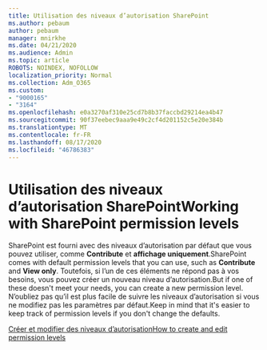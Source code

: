 ```yaml
---
title: Utilisation des niveaux d’autorisation SharePoint
ms.author: pebaum
author: pebaum
manager: mnirkhe
ms.date: 04/21/2020
ms.audience: Admin
ms.topic: article
ROBOTS: NOINDEX, NOFOLLOW
localization_priority: Normal
ms.collection: Adm_O365
ms.custom:
- "9000165"
- "3164"
ms.openlocfilehash: e0a3270af310e25cd7b8b37faccbd29214ea4b47
ms.sourcegitcommit: 90f37eebec9aaa9e49c2cf4d201152c5e20e384b
ms.translationtype: MT
ms.contentlocale: fr-FR
ms.lasthandoff: 08/17/2020
ms.locfileid: "46786383"
---
```

# <a name="working-with-sharepoint-permission-levels"></a><span data-ttu-id="9178a-102">Utilisation des niveaux d’autorisation SharePoint</span><span class="sxs-lookup"><span data-stu-id="9178a-102">Working with SharePoint permission levels</span></span>

<span data-ttu-id="9178a-103">SharePoint est fourni avec des niveaux d’autorisation par défaut que vous pouvez utiliser, comme **Contribute** et **affichage uniquement**.</span><span class="sxs-lookup"><span data-stu-id="9178a-103">SharePoint comes with default permission levels that you can use, such as **Contribute** and **View only**.</span></span> <span data-ttu-id="9178a-104">Toutefois, si l’un de ces éléments ne répond pas à vos besoins, vous pouvez créer un nouveau niveau d’autorisation.</span><span class="sxs-lookup"><span data-stu-id="9178a-104">But if one of these doesn't meet your needs, you can create a new permission level.</span></span> <span data-ttu-id="9178a-105">N’oubliez pas qu’il est plus facile de suivre les niveaux d’autorisation si vous ne modifiez pas les paramètres par défaut.</span><span class="sxs-lookup"><span data-stu-id="9178a-105">Keep in mind that it's easier to keep track of permission levels if you don't change the defaults.</span></span>

[<span data-ttu-id="9178a-106">Créer et modifier des niveaux d’autorisation</span><span class="sxs-lookup"><span data-stu-id="9178a-106">How to create and edit permission levels</span></span>](https://docs.microsoft.com/sharepoint/how-to-create-and-edit-permission-levels)
